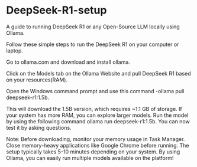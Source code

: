 # DeepSeek-R1-setup

A guide to running DeepSeek R1 or any Open-Source LLM locally using Ollama.

Follow these simple steps to run the DeepSeek R1 on your computer or laptop.

Go to ollama.com and download and install ollama.

Click on the Models tab on the Ollama Website and pull DeepSeek R1 based on your resources(RAM).

Open the Windows command prompt and use this command -ollama pull deepseek-r1:1.5b.

This will download the 1.5B version, which requires ~1.1 GB of storage.
If your system has more RAM, you can explore larger models.
Run the model by using the following command ollama run deepseek-r1:1.5b.
You can now test it by asking questions.

Note: Before downloading, monitor your memory usage in Task Manager.
Close memory-heavy applications like Google Chrome before running.
The setup typically takes 5-10 minutes depending on your system.
By using Ollama, you can easily run multiple models available on the platform!
